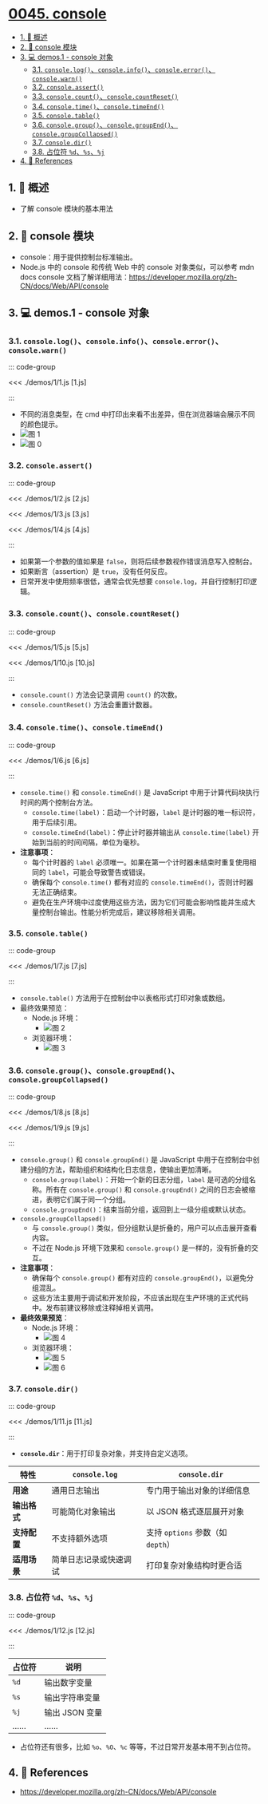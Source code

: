 # [0045. console](https://github.com/Tdahuyou/TNotes.nodejs/tree/main/notes/0045.%20console)

<!-- region:toc -->

- [1. 📝 概述](#1--概述)
- [2. 📒 console 模块](#2--console-模块)
- [3. 💻 demos.1 - console 对象](#3--demos1---console-对象)
  - [3.1. `console.log()`、`console.info()`、`console.error()`、`console.warn()`](#31-consolelogconsoleinfoconsoleerrorconsolewarn)
  - [3.2. `console.assert()`](#32-consoleassert)
  - [3.3. `console.count()`、`console.countReset()`](#33-consolecountconsolecountreset)
  - [3.4. `console.time()`、`console.timeEnd()`](#34-consoletimeconsoletimeend)
  - [3.5. `console.table()`](#35-consoletable)
  - [3.6. `console.group()`、`console.groupEnd()`、`console.groupCollapsed()`](#36-consolegroupconsolegroupendconsolegroupcollapsed)
  - [3.7. `console.dir()`](#37-consoledir)
  - [3.8. 占位符 `%d`、`%s`、`%j`](#38-占位符-dsj)
- [4. 🔗 References](#4--references)

<!-- endregion:toc -->

## 1. 📝 概述

- 了解 console 模块的基本用法

## 2. 📒 console 模块

- console：用于提供控制台标准输出。
- Node.js 中的 console 和传统 Web 中的 console 对象类似，可以参考 mdn docs console 文档了解详细用法：https://developer.mozilla.org/zh-CN/docs/Web/API/console

## 3. 💻 demos.1 - console 对象

### 3.1. `console.log()`、`console.info()`、`console.error()`、`console.warn()`

::: code-group

<<< ./demos/1/1.js [1.js]

:::

- 不同的消息类型，在 cmd 中打印出来看不出差异，但在浏览器端会展示不同的颜色提示。
- ![图 1](https://cdn.jsdelivr.net/gh/tnotesjs/imgs@main/2025-04-06-13-37-13.png)
- ![图 0](https://cdn.jsdelivr.net/gh/tnotesjs/imgs@main/2025-04-06-13-35-16.png)

### 3.2. `console.assert()`

::: code-group

<<< ./demos/1/2.js [2.js]

<<< ./demos/1/3.js [3.js]

<<< ./demos/1/4.js [4.js]

:::

- 如果第一个参数的值如果是 `false`，则将后续参数视作错误消息写入控制台。
- 如果断言（assertion）是 `true`，没有任何反应。
- 日常开发中使用频率很低，通常会优先想要 `console.log`，并自行控制打印逻辑。

### 3.3. `console.count()`、`console.countReset()`

::: code-group

<<< ./demos/1/5.js [5.js]

<<< ./demos/1/10.js [10.js]

:::

- `console.count()` 方法会记录调用 `count()` 的次数。
- `console.countReset()` 方法会重置计数器。

### 3.4. `console.time()`、`console.timeEnd()`

::: code-group

<<< ./demos/1/6.js [6.js]

:::

- `console.time()` 和 `console.timeEnd()` 是 JavaScript 中用于计算代码块执行时间的两个控制台方法。
  - `console.time(label)`：启动一个计时器，`label` 是计时器的唯一标识符，用于后续引用。
  - `console.timeEnd(label)`：停止计时器并输出从 `console.time(label)` 开始到当前的时间间隔，单位为毫秒。
- **注意事项**：
  - 每个计时器的 `label` 必须唯一。如果在第一个计时器未结束时重复使用相同的 `label`，可能会导致警告或错误。
  - 确保每个 `console.time()` 都有对应的 `console.timeEnd()`，否则计时器无法正确结束。
  - 避免在生产环境中过度使用这些方法，因为它们可能会影响性能并生成大量控制台输出。性能分析完成后，建议移除相关调用。

### 3.5. `console.table()`

::: code-group

<<< ./demos/1/7.js [7.js]

:::

- `console.table()` 方法用于在控制台中以表格形式打印对象或数组。
- 最终效果预览：
  - Node.js 环境：
    - ![图 2](https://cdn.jsdelivr.net/gh/tnotesjs/imgs@main/2025-04-06-14-00-36.png)
  - 浏览器环境：
    - ![图 3](https://cdn.jsdelivr.net/gh/tnotesjs/imgs@main/2025-04-06-14-00-47.png)

### 3.6. `console.group()`、`console.groupEnd()`、`console.groupCollapsed()`

::: code-group

<<< ./demos/1/8.js [8.js]

<<< ./demos/1/9.js [9.js]

:::

- `console.group()` 和 `console.groupEnd()` 是 JavaScript 中用于在控制台中创建分组的方法，帮助组织和结构化日志信息，使输出更加清晰。
  - `console.group(label)`：开始一个新的日志分组，`label` 是可选的分组名称。所有在 `console.group()` 和 `console.groupEnd()` 之间的日志会被缩进，表明它们属于同一个分组。
  - `console.groupEnd()`：结束当前分组，返回到上一级分组或默认状态。
- `console.groupCollapsed()`
  - 与 `console.group()` 类似，但分组默认是折叠的，用户可以点击展开查看内容。
  - 不过在 Node.js 环境下效果和 `console.group()` 是一样的，没有折叠的交互。
- **注意事项**：
  - 确保每个 `console.group()` 都有对应的 `console.groupEnd()`，以避免分组混乱。
  - 这些方法主要用于调试和开发阶段，不应该出现在生产环境的正式代码中。发布前建议移除或注释掉相关调用。
- **最终效果预览**：
  - Node.js 环境：
    - ![图 4](https://cdn.jsdelivr.net/gh/tnotesjs/imgs@main/2025-04-06-14-05-29.png)
  - 浏览器环境：
    - ![图 5](https://cdn.jsdelivr.net/gh/tnotesjs/imgs@main/2025-04-06-14-06-10.png)
    - ![图 6](https://cdn.jsdelivr.net/gh/tnotesjs/imgs@main/2025-04-06-14-11-26.png)

### 3.7. `console.dir()`

::: code-group

<<< ./demos/1/11.js [11.js]

:::

- **`console.dir`**：用于打印复杂对象，并支持自定义选项。

| 特性         | `console.log`          | `console.dir`                     |
| ------------ | ---------------------- | --------------------------------- |
| **用途**     | 通用日志输出           | 专门用于输出对象的详细信息        |
| **输出格式** | 可能简化对象输出       | 以 JSON 格式逐层展开对象          |
| **支持配置** | 不支持额外选项         | 支持 `options` 参数（如 `depth`） |
| **适用场景** | 简单日志记录或快速调试 | 打印复杂对象结构时更合适          |

### 3.8. 占位符 `%d`、`%s`、`%j`

::: code-group

<<< ./demos/1/12.js [12.js]

:::

| 占位符 | 说明           |
| ------ | -------------- |
| `%d`   | 输出数字变量   |
| `%s`   | 输出字符串变量 |
| `%j`   | 输出 JSON 变量 |
| ……     | ……             |

- 占位符还有很多，比如 `%o`、`%O`、`%c` 等等，不过日常开发基本用不到占位符。

## 4. 🔗 References

- https://developer.mozilla.org/zh-CN/docs/Web/API/console
